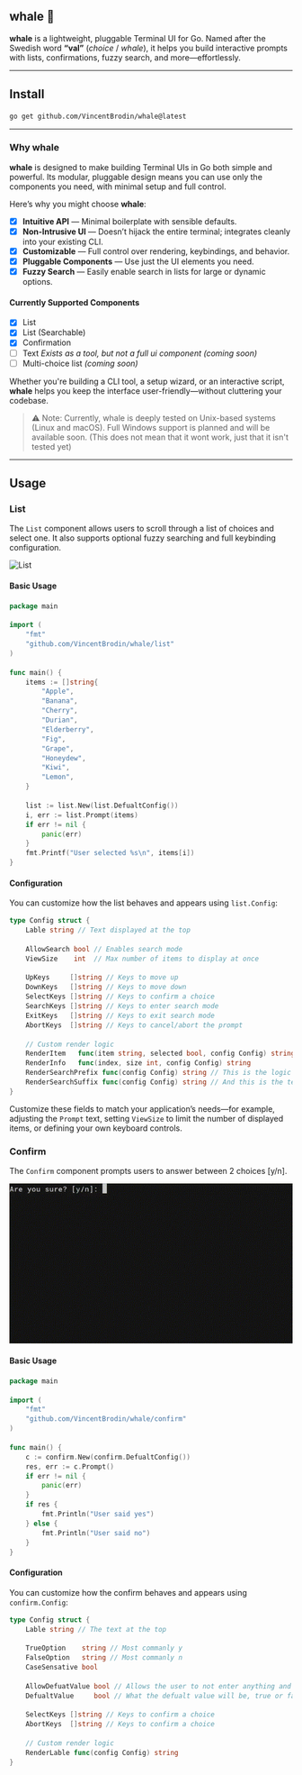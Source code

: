 ## whale 🐋

**whale** is a lightweight, pluggable Terminal UI for Go.
Named after the Swedish word **“val”** (*choice* / *whale*), it helps you build interactive prompts with lists, confirmations, fuzzy search, and more—effortlessly.

---

## Install
```bash
go get github.com/VincentBrodin/whale@latest
```

---

### Why whale

**whale** is designed to make building Terminal UIs in Go both simple and powerful.
Its modular, pluggable design means you can use only the components you need, with minimal setup and full control.

Here’s why you might choose **whale**:

* [x] **Intuitive API** — Minimal boilerplate with sensible defaults.
* [x] **Non-Intrusive UI** — Doesn’t hijack the entire terminal; integrates cleanly into your existing CLI.
* [x] **Customizable** — Full control over rendering, keybindings, and behavior.
* [x] **Pluggable Components** — Use just the UI elements you need.
* [x] **Fuzzy Search** — Easily enable search in lists for large or dynamic options.

#### Currently Supported Components

* [x] List
* [x] List (Searchable)
* [x] Confirmation
* [ ] Text *Exists as a tool, but not a full ui component (coming soon)*
* [ ] Multi-choice list *(coming soon)*

Whether you're building a CLI tool, a setup wizard, or an interactive script, **whale** helps you keep the interface user-friendly—without cluttering your codebase.

> ⚠️ Note: Currently, whale is deeply tested on Unix-based systems (Linux and macOS). Full Windows support is planned and will be available soon. (This does not mean that it wont work, just that it isn't tested yet)

---

## Usage

### List

The `List` component allows users to scroll through a list of choices and select one. It also supports optional fuzzy searching and full keybinding configuration.

![List](./assets/list_s.gif)

#### Basic Usage

```go
package main

import (
	"fmt"
	"github.com/VincentBrodin/whale/list"
)

func main() {
	items := []string{
		"Apple",
		"Banana",
		"Cherry",
		"Durian",
		"Elderberry",
		"Fig",
		"Grape",
		"Honeydew",
		"Kiwi",
		"Lemon",
	}

	list := list.New(list.DefualtConfig())
	i, err := list.Prompt(items)
	if err != nil {
		panic(err)
	}
	fmt.Printf("User selected %s\n", items[i])
}
```

#### Configuration

You can customize how the list behaves and appears using `list.Config`:

```go
type Config struct {
	Lable string // Text displayed at the top

	AllowSearch bool // Enables search mode
	ViewSize    int  // Max number of items to display at once

	UpKeys     []string // Keys to move up
	DownKeys   []string // Keys to move down
	SelectKeys []string // Keys to confirm a choice
	SearchKeys []string // Keys to enter search mode
	ExitKeys   []string // Keys to exit search mode
	AbortKeys  []string // Keys to cancel/abort the prompt

	// Custom render logic
	RenderItem   func(item string, selected bool, config Config) string
	RenderInfo   func(index, size int, config Config) string
	RenderSearchPrefix func(config Config) string // This is the logic for the text that goes before the search input
	RenderSearchSuffix func(config Config) string // And this is the text after
}
```

Customize these fields to match your application’s needs—for example, adjusting the `Prompt` text, setting `ViewSize` to limit the number of displayed items,
or defining your own keyboard controls.

### Confirm

The `Confirm` component prompts users to answer between 2 choices [y/n].

![Confirm](./assets/confirm_s.gif)

#### Basic Usage
```go
package main

import (
	"fmt"
	"github.com/VincentBrodin/whale/confirm"
)

func main() {
	c := confirm.New(confirm.DefualtConfig())
	res, err := c.Prompt()
	if err != nil {
		panic(err)
	}
	if res {
		fmt.Println("User said yes")
	} else {
		fmt.Println("User said no")
	}
}
```

#### Configuration

You can customize how the confirm behaves and appears using `confirm.Config`:

```go
type Config struct {
	Lable string // The text at the top

	TrueOption    string // Most commanly y
	FalseOption   string // Most commanly n
	CaseSensative bool

	AllowDefuatValue bool // Allows the user to not enter anything and the defulat value will be used
	DefualtValue     bool // What the defualt value will be, true or false

	SelectKeys []string // Keys to confirm a choice
	AbortKeys  []string // Keys to confirm a choice

    // Custom render logic
	RenderLable func(config Config) string
}
```
